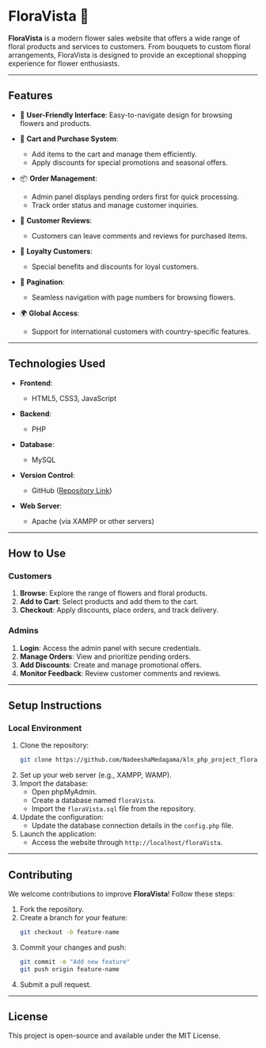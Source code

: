 # **FloraVista** 🌸  
**FloraVista** is a modern flower sales website that offers a wide range of floral products and services to customers. From bouquets to custom floral arrangements, FloraVista is designed to provide an exceptional shopping experience for flower enthusiasts.

---

## **Features**

- 🌼 **User-Friendly Interface**: Easy-to-navigate design for browsing flowers and products.
  
- 🛒 **Cart and Purchase System**:

  - Add items to the cart and manage them efficiently.
  - Apply discounts for special promotions and seasonal offers.
    
- 📦 **Order Management**:
  
  - Admin panel displays pending orders first for quick processing.
  - Track order status and manage customer inquiries.
    
- 💬 **Customer Reviews**:
  
  - Customers can leave comments and reviews for purchased items.
    
- 👥 **Loyalty Customers**:
  
  - Special benefits and discounts for loyal customers.
    
- 📑 **Pagination**:
  
  - Seamless navigation with page numbers for browsing flowers.
    
- 🌍 **Global Access**:
  
  - Support for international customers with country-specific features.

---

## **Technologies Used**

- **Frontend**:
  - HTML5, CSS3, JavaScript
    
- **Backend**:
  - PHP
    
- **Database**:
  - MySQL
    
- **Version Control**:
  - GitHub ([Repository Link](https://github.com/NadeeshaMedagama/kln_php_project_floraVista.git))
    
- **Web Server**:
  - Apache (via XAMPP or other servers)

---

## **How to Use**
### **Customers**

1. **Browse**: Explore the range of flowers and floral products.
2. **Add to Cart**: Select products and add them to the cart.
3. **Checkout**: Apply discounts, place orders, and track delivery.

### **Admins**

1. **Login**: Access the admin panel with secure credentials.
2. **Manage Orders**: View and prioritize pending orders.
3. **Add Discounts**: Create and manage promotional offers.
4. **Monitor Feedback**: Review customer comments and reviews.

---

## **Setup Instructions**
### **Local Environment**
1. Clone the repository:
   ```bash
   git clone https://github.com/NadeeshaMedagama/kln_php_project_floraVista.git
   ```
2. Set up your web server (e.g., XAMPP, WAMP).
3. Import the database:
   - Open phpMyAdmin.
   - Create a database named `floraVista`.
   - Import the `floraVista.sql` file from the repository.
4. Update the configuration:
   - Update the database connection details in the `config.php` file.
5. Launch the application:
   - Access the website through `http://localhost/floraVista`.

---

## **Contributing**
We welcome contributions to improve **FloraVista**! Follow these steps:
1. Fork the repository.
2. Create a branch for your feature:
   ```bash
   git checkout -b feature-name
   ```
3. Commit your changes and push:
   ```bash
   git commit -m "Add new feature"
   git push origin feature-name
   ```
4. Submit a pull request.

---

## **License**
This project is open-source and available under the MIT License.

